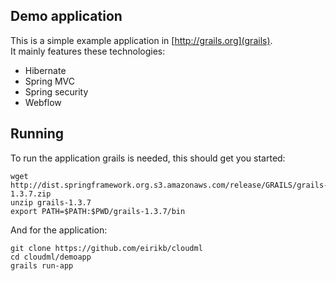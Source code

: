 Demo application
-

This is a simple example application in [http://grails.org](grails).  
It mainly features these technologies:  

* Hibernate
* Spring MVC
* Spring security
* Webflow

Running
-

To run the application grails is needed, this should get you started:  

    wget http://dist.springframework.org.s3.amazonaws.com/release/GRAILS/grails-1.3.7.zip
    unzip grails-1.3.7
    export PATH=$PATH:$PWD/grails-1.3.7/bin

And for the application:  

    git clone https://github.com/eirikb/cloudml
    cd cloudml/demoapp
    grails run-app
